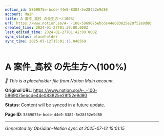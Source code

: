 ```yaml
---
notion_id: 5869075e-bcde-44e0-8382-5e28f52e9d80
account: Main
title: A 案件_高校 の先生方へ(100%)
url: https://www.notion.so/A-_-100-5869075ebcde44e083825e28f52e9d80
created_time: 2024-01-27T01:39:00.000Z
last_edited_time: 2024-01-27T01:42:00.000Z
sync_status: placeholder
sync_time: 2025-07-12T15:01:15.046569
---
```


# A 案件_高校 の先生方へ(100%)

*🔄 This is a placeholder file from Notion Main account.*

**Original URL**: https://www.notion.so/A-_-100-5869075ebcde44e083825e28f52e9d80

**Status**: Content will be synced in a future update.

**Page ID**: `5869075e-bcde-44e0-8382-5e28f52e9d80`

---

*Generated by Obsidian-Notion sync at 2025-07-12 15:01:15*
